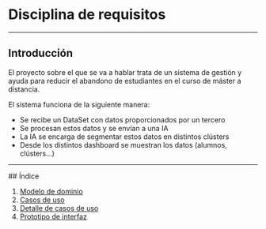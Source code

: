 # Disciplina de requisitos
<hr>

## Introducción

El proyecto sobre el que se va a hablar trata de un sistema de gestión y ayuda para reducir el abandono de estudiantes en el curso de máster a distancia.

El sistema funciona de la siguiente manera:
    <ul>
        <li> Se recibe un DataSet con datos proporcionados por un tercero
        <li> Se procesan estos datos y se envían a una IA
        <li> La IA se encarga de segmentar estos datos en distintos clústers
        <li> Desde los distintos dashboard se muestran los datos (alumnos, clústers...)
    </ul>

<hr>
## Índice

1. [Modelo de dominio](ModeloDominio/readme.md)
2. [Casos de uso](CasosDeUso/readme.md)
3. [Detalle de casos de uso](DetalleCasosDeUso/readme.md)
4. [Prototipo de interfaz](PrototipoInterfaz/readme.md)